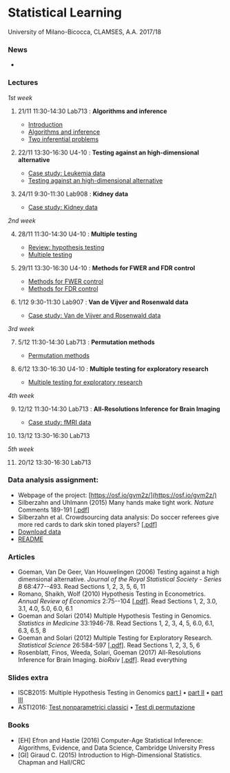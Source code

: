 # Statistical Learning 

University of Milano-Bicocca, CLAMSES, A.A. 2017/18

### News

* 

### Lectures

*1st week*

1. 21/11 11:30-14:30 Lab713 : **Algorithms and inference**

    + [Introduction](https://github.com/aldosolari/SL/blob/master/lectures/0_intro.pdf)
    + [Algorithms and inference](https://github.com/aldosolari/SL/blob/master/lectures/1_ai.pdf)
    + [Two inferential problems](https://github.com/aldosolari/SL/blob/master/lectures/2_twoip.pdf)

2. 22/11 13:30-16:30 U4-10 : **Testing against an high-dimensional alternative**

    + [Case study: Leukemia data](https://github.com/aldosolari/SL/blob/master/lectures/3_leukemia.pdf)
    + [Testing against an high-dimensional alternative](https://github.com/aldosolari/SL/blob/master/lectures/4_tahda.pdf)

3. 24/11 9:30-11:30 Lab908 : **Kidney data**

    + [Case study: Kidney data](https://github.com/aldosolari/SL/blob/master/lectures/5_kidney.pdf)
    
*2nd week*

4. 28/11 11:30-14:30 U4-10 : **Multiple testing**

    + [Review: hypothesis testing](http://www.econ.uzh.ch/dam/jcr:ffffffff-935a-b0d6-0000-00002a046dec/are_2010.pdf)
    + [Multiple testing](https://github.com/aldosolari/SL/blob/master/lectures/6_mt.pdf)

5. 29/11 13:30-16:30 U4-10 : **Methods for FWER and FDR control**

    + [Methods for FWER control](https://github.com/aldosolari/SL/blob/master/lectures/7_FWER.pdf)
    + [Methods for FDR control](https://github.com/aldosolari/SL/blob/master/lectures/8_FDR.pdf)

6. 1/12 9:30-11:30 Lab907 : **Van de Vijver and Rosenwald data**

    + [Case study: Van de Vijver and Rosenwald data](https://github.com/aldosolari/SL/blob/master/lectures/9_VandeVijver.pdf)

*3rd week*

7. 5/12 11:30-14:30 Lab713 : **Permutation methods**

    + [Permutation methods](https://github.com/aldosolari/SL/blob/master/lectures/10_perm.pdf)

8. 6/12 13:30-16:30 U4-10 : **Multiple testing for exploratory research**

    + [Multiple testing for exploratory research](https://projecteuclid.org/download/pdfview_1/euclid.ss/1330437937)
    
*4th week*

9. 12/12 11:30-14:30 Lab713 : **All-Resolutions Inference for Brain Imaging**
    + [Case study: fMRI data](https://www.biorxiv.org/content/biorxiv/early/2017/11/28/226126.full.pdf)

10. 13/12 13:30-16:30 Lab713 

*5th week*

11. 20/12 13:30-16:30 Lab713

### Data analysis assignment:
  + Webpage of the project: [https://osf.io/gvm2z/](https://osf.io/gvm2z/)
  + Silberzahn and  Uhlmann (2015) Many hands make tight work. *Nature* Comments 189-191 [[.pdf]](http://www.socialjudgments.com/docs/Silberzahn_Uhlmann_2015.pdf)
  + Silberzahn et al. Crowdsourcing data analysis: Do soccer referees give more red cards to dark skin toned players? [[.pdf]](http://home.uchicago.edu/~npope/crowdsourcing_paper.pdf)
  + [Download data](https://osf.io/47tnc/)
  + [README](https://github.com/aldosolari/SL/tree/master/DAA)

### Articles
  + Goeman, Van De Geer, Van Houwelingen (2006) Testing against a high dimensional alternative. *Journal of the Royal Statistical Society - Series B* 68:477--493. Read Sections 1, 2, 3, 5, 6, 11
  + Romano, Shaikh, Wolf (2010) Hypothesis Testing in Econometrics. *Annual Review of Economics* 2:75--104 [[.pdf]](http://www.econ.uzh.ch/dam/jcr:ffffffff-935a-b0d6-0000-00002a046dec/are_2010.pdf). Read Sections 1, 2, 3.0, 3.1, 4.0, 5.0, 6.0, 6.1
  + Goeman and Solari (2014) Multiple Hypothesis Testing in Genomics. *Statistics in Medicine* 33:1946-78. Read Sections 1, 2, 3, 4, 5, 6.0, 6.1, 6.3, 6.5, 8
  + Goeman and Solari (2012) Multiple Testing for Exploratory Research. *Statistical Science* 26:584-597 [[.pdf]](https://projecteuclid.org/download/pdfview_1/euclid.ss/1330437937). Read Sections 1, 2, 3, 5, 6
  + Rosenblatt, Finos, Weeda, Solari, Goeman (2017) All-Resolutions Inference for Brain Imaging. *bioRxiv* [[.pdf]](https://www.biorxiv.org/content/biorxiv/early/2017/11/28/226126.full.pdf). Read everything
    

### Slides extra
  +  ISCB2015: Multiple Hypothesis Testing in Genomics [part I](https://github.com/aldosolari/SL/blob/master/extra/partI.pdf) • [part II](https://github.com/aldosolari/SL/blob/master/extra/partI.pdf) • [part III](https://github.com/aldosolari/SL/blob/master/extra/partIII.pdf) 
  +  ASTI2016: [Test nonparametrici classici](https://github.com/aldosolari/SL/blob/master/extra/NPclassic.pdf) • [Test di permutazione](https://github.com/aldosolari/SL/blob/master/extra/NPperm.pdf)  

### Books
  + [EH] Efron and Hastie (2016) Computer-Age Statistical Inference: Algorithms, Evidence, and Data Science, Cambridge University Press
  + [GI] Giraud C. (2015) Introduction to High-Dimensional Statistics. Chapman and Hall/CRC
